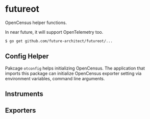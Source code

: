 # futureot

OpenCensus helper functions.

In near future, it will support OpenTelemetry too.

```sh
$ go get github.com/future-architect/futureot/...
```

## Config Helper

Pakcage ``otconfig`` helps initializing OpenCensus.
The application that imports this package can initialize OpenCensus exporter setting
via environment variables, command line arguments.

## Instruments



## Exporters